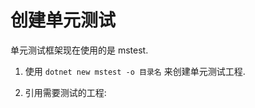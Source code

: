 # 创建单元测试

单元测试框架现在使用的是 mstest. 

1. 使用 `dotnet new mstest -o 目录名` 来创建单元测试工程.

1. 引用需要测试的工程: 

    

